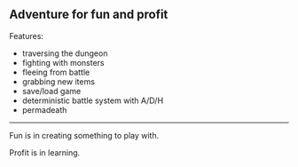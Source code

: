 Adventure for fun and profit
---
Features:
* traversing the dungeon
* fighting with monsters
* fleeing from battle
* grabbing new items
* save/load game
* deterministic battle system with A/D/H
* permadeath

---
Fun is in creating something to play with.

Profit is in learning.
